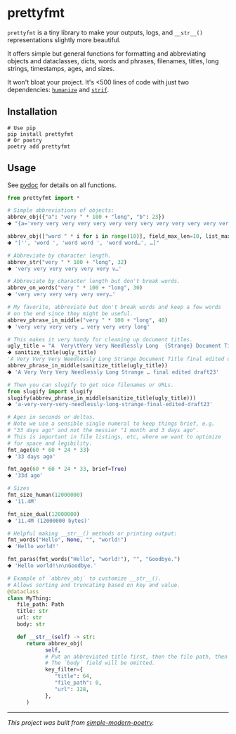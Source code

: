 # prettyfmt

`prettyfmt` is a tiny library to make your outputs, logs, and `__str__()`
representations slightly more beautiful.

It offers simple but general functions for formatting and abbreviating objects and
dataclasses, dicts, words and phrases, filenames, titles, long strings, timestamps,
ages, and sizes.

It won't bloat your project.
It's <500 lines of code with just two dependencies:
[`humanize`](https://github.com/python-humanize/humanize) and
[`strif`](https://github.com/jlevy/strif).

## Installation

```
# Use pip
pip install prettyfmt
# Or poetry
poetry add prettyfmt
```

## Usage

See [pydoc](https://github.com/jlevy/prettyfmt/blob/main/src/prettyfmt/prettyfmt.py) for
details on all functions.

```python
from prettyfmt import *

# Simple abbreviations of objects:
abbrev_obj({"a": "very " * 100 + "long", "b": 23})
🢂 "{a='very very very very very very very very very very very very ver…', b=23}"

abbrev_obj(["word " * i for i in range(10)], field_max_len=10, list_max_len=4)
🢂 "['', 'word ', 'word word ', 'word word…', …]"

# Abbreviate by character length.
abbrev_str("very " * 100 + "long", 32)
🢂 'very very very very very very v…'

# Abbreviate by character length but don't break words.
abbrev_on_words("very " * 100 + "long", 30)
🢂 'very very very very very very…'

# My favorite, abbreviate but don't break words and keep a few words
# on the end since they might be useful.
abbrev_phrase_in_middle("very " * 100 + "long", 40)
🢂 'very very very very … very very very long'

# This makes it very handy for cleaning up document titles.
ugly_title = "A  Very\tVery Very Needlessly Long  {Strange} Document Title [final edited draft23]"
🢂 sanitize_title(ugly_title)
'A Very Very Very Needlessly Long Strange Document Title final edited draft23'
abbrev_phrase_in_middle(sanitize_title(ugly_title))
🢂 'A Very Very Very Needlessly Long Strange … final edited draft23'

# Then you can slugify to get nice filenames or URLs.
from slugify import slugify
slugify(abbrev_phrase_in_middle(sanitize_title(ugly_title)))
🢂 'a-very-very-very-needlessly-long-strange-final-edited-draft23'

# Ages in seconds or deltas.
# Note we use a sensible single numeral to keep things brief, e.g.
# "33 days ago" and not the messier "1 month and 3 days ago".
# This is important in file listings, etc, where we want to optimize
# for space and legibility.
fmt_age(60 * 60 * 24 * 33)
🢂 '33 days ago'

fmt_age(60 * 60 * 24 * 33, brief=True)
🢂 '33d ago'

# Sizes
fmt_size_human(12000000)
🢂 '11.4M'

fmt_size_dual(12000000)
🢂 '11.4M (12000000 bytes)'

# Helpful making __str__() methods or printing output:
fmt_words("Hello", None, "", "world!")
🢂 'Hello world!'

fmt_paras(fmt_words("Hello", "world!"), "", "Goodbye.")
🢂 'Hello world!\n\nGoodbye.'

# Example of `abbrev_obj` to customize __str__().
# Allows sorting and truncating based on key and value.
@dataclass
class MyThing:
   file_path: Path
   title: str
   url: str
   body: str

   def __str__(self) -> str:
      return abbrev_obj(
            self,
            # Put an abbreviated title first, then the file path, then the url.
            # The `body` field will be omitted.
            key_filter={
               "title": 64,
               "file_path": 0,
               "url": 128,
            },
      )
```

* * *

*This project was built from
[simple-modern-poetry](https://github.com/jlevy/simple-modern-poetry).*
